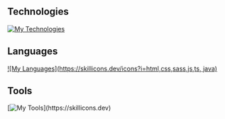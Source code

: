 ## Technologies

[![My Technologies](https://skillicons.dev/icons?i=react,vue,nodejslinux,postgres)](https://skillicons.dev)

## Languages

[![My Languages](https://skillicons.dev/icons?i=html,css,sass,js,ts, java)](https://skillicons.dev)

## Tools

[![My Tools](https://skillicons.dev/icons?i=figma,ai,vscode,discord,git,github,gitlab,stackoverflow,netlify,replit,codepen,docker,,)](https://skillicons.dev)
